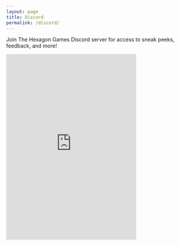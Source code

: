 ```yaml
---
layout: page
title: Discord
permalink: /discord/
---
```

Join The Hexagon Games Discord server for access to sneak peeks, feedback, and more!  
<iframe src="https://discordapp.com/widget?id=665635927334322237&theme=dark" width="350" height="500" allowtransparency="true" frameborder="0"></iframe>  
